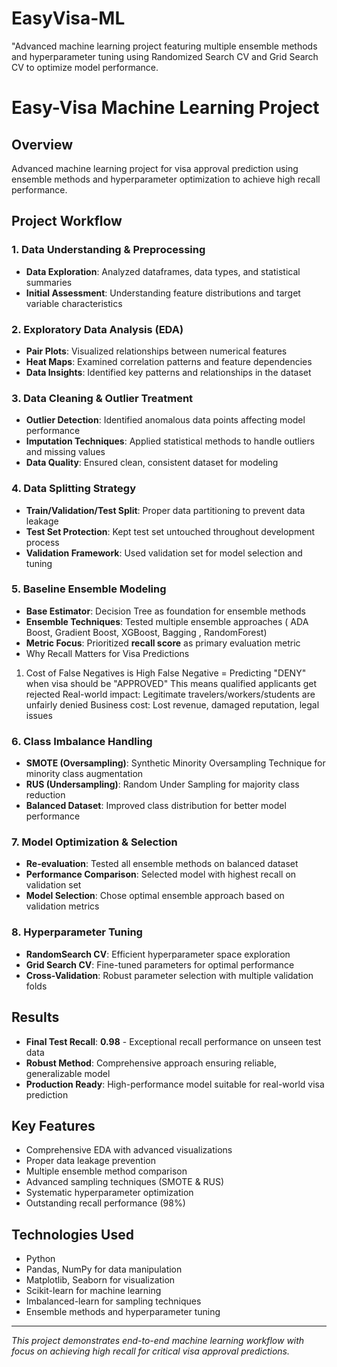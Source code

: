 # EasyVisa-ML
"Advanced machine learning project featuring multiple ensemble methods and hyperparameter tuning using Randomized Search CV and Grid Search CV to optimize model performance.
# Easy-Visa Machine Learning Project

## Overview
Advanced machine learning project for visa approval prediction using ensemble methods and hyperparameter optimization to achieve high recall performance.

## Project Workflow

### 1. Data Understanding & Preprocessing
- **Data Exploration**: Analyzed dataframes, data types, and statistical summaries
- **Initial Assessment**: Understanding feature distributions and target variable characteristics

### 2. Exploratory Data Analysis (EDA)
- **Pair Plots**: Visualized relationships between numerical features
- **Heat Maps**: Examined correlation patterns and feature dependencies
- **Data Insights**: Identified key patterns and relationships in the dataset

### 3. Data Cleaning & Outlier Treatment
- **Outlier Detection**: Identified anomalous data points affecting model performance
- **Imputation Techniques**: Applied statistical methods to handle outliers and missing values
- **Data Quality**: Ensured clean, consistent dataset for modeling

### 4. Data Splitting Strategy
- **Train/Validation/Test Split**: Proper data partitioning to prevent data leakage
- **Test Set Protection**: Kept test set untouched throughout development process
- **Validation Framework**: Used validation set for model selection and tuning

### 5. Baseline Ensemble Modeling
- **Base Estimator**: Decision Tree as foundation for ensemble methods
- **Ensemble Techniques**: Tested multiple ensemble approaches ( ADA Boost, Gradient Boost, XGBoost, Bagging , RandomForest)
- **Metric Focus**: Prioritized **recall score** as primary evaluation metric
- Why Recall Matters for Visa Predictions
1. Cost of False Negatives is High
False Negative = Predicting "DENY" when visa should be "APPROVED"
This means qualified applicants get rejected
Real-world impact: Legitimate travelers/workers/students are unfairly denied
Business cost: Lost revenue, damaged reputation, legal issues

### 6. Class Imbalance Handling
- **SMOTE (Oversampling)**: Synthetic Minority Oversampling Technique for minority class augmentation
- **RUS (Undersampling)**: Random Under Sampling for majority class reduction
- **Balanced Dataset**: Improved class distribution for better model performance

### 7. Model Optimization & Selection
- **Re-evaluation**: Tested all ensemble methods on balanced dataset
- **Performance Comparison**: Selected model with highest recall on validation set
- **Model Selection**: Chose optimal ensemble approach based on validation metrics

### 8. Hyperparameter Tuning
- **RandomSearch CV**: Efficient hyperparameter space exploration
- **Grid Search CV**: Fine-tuned parameters for optimal performance
- **Cross-Validation**: Robust parameter selection with multiple validation folds

## Results
- **Final Test Recall**: **0.98** - Exceptional recall performance on unseen test data
- **Robust Method**: Comprehensive approach ensuring reliable, generalizable model
- **Production Ready**: High-performance model suitable for real-world visa prediction

## Key Features
- Comprehensive EDA with advanced visualizations
- Proper data leakage prevention
- Multiple ensemble method comparison
- Advanced sampling techniques (SMOTE & RUS)
- Systematic hyperparameter optimization
- Outstanding recall performance (98%)

## Technologies Used
- Python
- Pandas, NumPy for data manipulation
- Matplotlib, Seaborn for visualization
- Scikit-learn for machine learning
- Imbalanced-learn for sampling techniques
- Ensemble methods and hyperparameter tuning

---
*This project demonstrates end-to-end machine learning workflow with focus on achieving high recall for critical visa approval predictions.*
